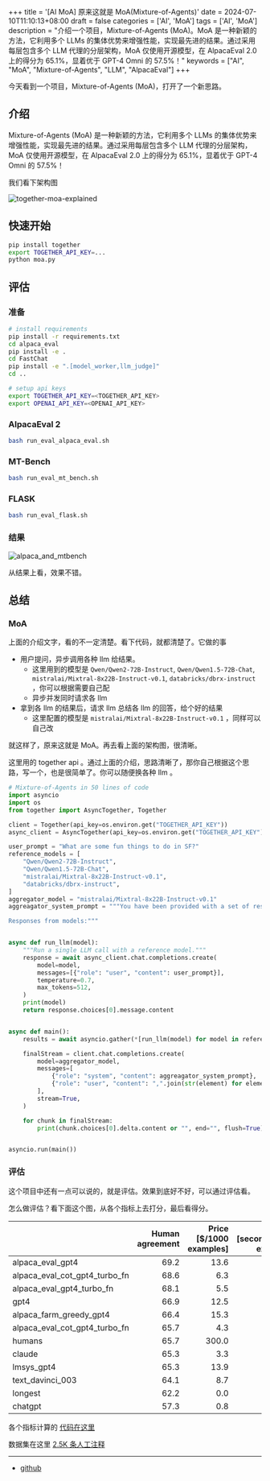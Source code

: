 +++
title = '[AI MoA] 原来这就是 MoA(Mixture-of-Agents)'
date = 2024-07-10T11:10:13+08:00
draft = false
categories = ['AI', 'MoA']
tags = ['AI', 'MoA']
description = "介绍一个项目，Mixture-of-Agents (MoA)。MoA 是一种新颖的方法，它利用多个 LLMs 的集体优势来增强性能，实现最先进的结果。通过采用每层包含多个 LLM 代理的分层架构，MoA 仅使用开源模型，在 AlpacaEval 2.0 上的得分为 65.1%，显着优于 GPT-4 Omni 的 57.5%！"
keywords = ["AI", "MoA", "Mixture-of-Agents", "LLM", "AlpacaEval"]
+++

今天看到一个项目，Mixture-of-Agents (MoA)，打开了一个新思路。

## 介绍

Mixture-of-Agents (MoA) 是一种新颖的方法，它利用多个 LLMs 的集体优势来增强性能，实现最先进的结果。通过采用每层包含多个 LLM 代理的分层架构，MoA 仅使用开源模型，在 AlpacaEval 2.0 上的得分为 65.1%，显着优于 GPT-4 Omni 的 57.5%！

我们看下架构图

![together-moa-explained](https://github.com/togethercomputer/MoA/raw/main/assets/together-moa-explained.png)

## 快速开始

```bash
pip install together
export TOGETHER_API_KEY=...
python moa.py
```

## 评估
### 准备
```bash
# install requirements
pip install -r requirements.txt
cd alpaca_eval
pip install -e .
cd FastChat
pip install -e ".[model_worker,llm_judge]"
cd ..

# setup api keys
export TOGETHER_API_KEY=<TOGETHER_API_KEY>
export OPENAI_API_KEY=<OPENAI_API_KEY>
```
### AlpacaEval 2
```bash
bash run_eval_alpaca_eval.sh
```
### MT-Bench
```bash
bash run_eval_mt_bench.sh
```
### FLASK
```bash
bash run_eval_flask.sh
```
### 结果
![alpaca_and_mtbench](https://github.com/togethercomputer/MoA/raw/main/assets/alpaca_and_mtbench.png)

从结果上看，效果不错。

## 总结
### MoA
上面的介绍文字，看的不一定清楚。看下代码，就都清楚了。它做的事

- 用户提问，异步调用各种 llm 给结果。
    - 这里用到的模型是 `Qwen/Qwen2-72B-Instruct`, `Qwen/Qwen1.5-72B-Chat`, `mistralai/Mixtral-8x22B-Instruct-v0.1`, `databricks/dbrx-instruct` ，你可以根据需要自己配
    - 异步并发同时请求各 llm
- 拿到各 llm 的结果后，请求 llm 总结各 llm 的回答，给个好的结果
    - 这里配置的模型是 `mistralai/Mixtral-8x22B-Instruct-v0.1` ，同样可以自己改

就这样了，原来这就是 MoA。再去看上面的架构图，很清晰。

这里用的 together api 。通过上面的介绍，思路清晰了，那你自己根据这个思路，写一个，也是很简单了。你可以随便换各种 llm 。


```python
# Mixture-of-Agents in 50 lines of code
import asyncio
import os
from together import AsyncTogether, Together

client = Together(api_key=os.environ.get("TOGETHER_API_KEY"))
async_client = AsyncTogether(api_key=os.environ.get("TOGETHER_API_KEY"))

user_prompt = "What are some fun things to do in SF?"
reference_models = [
    "Qwen/Qwen2-72B-Instruct",
    "Qwen/Qwen1.5-72B-Chat",
    "mistralai/Mixtral-8x22B-Instruct-v0.1",
    "databricks/dbrx-instruct",
]
aggregator_model = "mistralai/Mixtral-8x22B-Instruct-v0.1"
aggreagator_system_prompt = """You have been provided with a set of responses from various open-source models to the latest user query. Your task is to synthesize these responses into a single, high-quality response. It is crucial to critically evaluate the information provided in these responses, recognizing that some of it may be biased or incorrect. Your response should not simply replicate the given answers but should offer a refined, accurate, and comprehensive reply to the instruction. Ensure your response is well-structured, coherent, and adheres to the highest standards of accuracy and reliability.

Responses from models:"""


async def run_llm(model):
    """Run a single LLM call with a reference model."""
    response = await async_client.chat.completions.create(
        model=model,
        messages=[{"role": "user", "content": user_prompt}],
        temperature=0.7,
        max_tokens=512,
    )
    print(model)
    return response.choices[0].message.content


async def main():
    results = await asyncio.gather(*[run_llm(model) for model in reference_models])

    finalStream = client.chat.completions.create(
        model=aggregator_model,
        messages=[
            {"role": "system", "content": aggreagator_system_prompt},
            {"role": "user", "content": ",".join(str(element) for element in results)},
        ],
        stream=True,
    )

    for chunk in finalStream:
        print(chunk.choices[0].delta.content or "", end="", flush=True)


asyncio.run(main())
```

### 评估

这个项目中还有一点可以说的，就是评估。效果到底好不好，可以通过评估看。

怎么做评估？看下面这个图，从各个指标上去打分，最后看得分。

|                                 |   Human agreement |   Price [$/1000 examples] |   Time [seconds/1000 examples] |   Spearman corr. |   Pearson corr. |   Bias |   Variance |   Proba. prefer longer |
|:--------------------------------|------------------:|--------------------------:|-------------------------------:|-----------------:|----------------:|-------:|-----------:|-----------------------:|
| alpaca_eval_gpt4                |              69.2 |                      13.6 |                           1455 |             0.97 |            0.93 |   28.4 |       14.6 |                   0.68 |
| alpaca_eval_cot_gpt4_turbo_fn   |              68.6 |                       6.3 |                           1989 |             0.97 |            0.90 |   29.3 |       18.4 |                   0.67 |
| alpaca_eval_gpt4_turbo_fn       |              68.1 |                       5.5 |                            864 |             0.93 |            0.82 |   30.2 |       15.6 |                   0.65 |
| gpt4                            |              66.9 |                      12.5 |                           1037 |             0.88 |            0.87 |   31.5 |       14.6 |                   0.65 |
| alpaca_farm_greedy_gpt4         |              66.4 |                      15.3 |                            878 |             0.85 |            0.75 |   30.2 |       19.3 |                   0.60 |
| alpaca_eval_cot_gpt4_turbo_fn |              65.7 |                       4.3 |                            228 |             0.78 |            0.77 |   33.9 |       23.7 |                   0.61 |
| humans                          |              65.7 |                     300.0 |                          36800 |             1.00 |            1.00 |    0.0 |       34.3 |                   0.64 |
| claude                          |              65.3 |                       3.3 |                            173 |             0.93 |            0.90 |   32.4 |       18.5 |                   0.66 |
| lmsys_gpt4                      |              65.3 |                      13.9 |                          17982 |             0.98 |            0.97 |   31.6 |       15.9 |                   0.74 |
| text_davinci_003                |              64.1 |                       8.7 |                            121 |             0.85 |            0.83 |   33.8 |       22.7 |                   0.70 |
| longest                         |              62.2 |                       0.0 |                              0 |             0.27 |            0.56 |   37.8 |        0.0 |                   1.00 |
| chatgpt                         |              57.3 |                       0.8 |                            285 |             0.72 |            0.71 |   39.4 |       34.1 |                   0.59 |

各个指标计算的 [代码在这里](https://github.com/tatsu-lab/alpaca_eval/blob/f05cbd651b79ac93906b19d01fe443b45828b0f2/src/alpaca_eval/analyze.py#L366)

数据集在这里 [2.5K 条人工注释](https://huggingface.co/datasets/tatsu-lab/alpaca_eval/blob/main/alpaca_farm_human_crossannotations.json)

---

- [github](https://github.com/togethercomputer/MoA)
<!-- - [原文](...) -->
<!-- - [original](...) -->
<!-- - [AI 博客 - 从零开始学AI](...) -->
<!-- - [AI Blog - Learn AI from scratch](...) -->
<!-- - [公众号 - 从零开始学AI](...) -->
<!-- - [CSDN - 从零开始学AI](...) -->
<!-- - [掘金 - 从零开始学AI](...) -->
<!-- - [知乎 - 从零开始学AI](...) -->
<!-- - [阿里云 - 从零开始学AI](...) -->
<!-- - [腾讯云 - 从零开始学AI](...) -->

